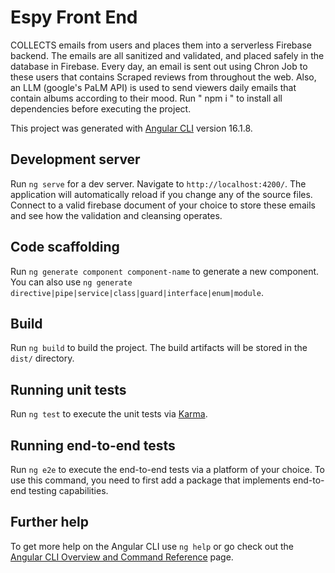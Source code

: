 # Espy Front End

COLLECTS emails from users and places them into a serverless Firebase backend. The emails are all sanitized and validated, and placed safely in the database in Firebase. Every day, an email is sent out using Chron Job to these users that contains Scraped reviews from throughout the web. Also, an LLM (google's PaLM API) is used to send viewers daily emails that contain albums according to their mood.
Run " npm i " to install all dependencies before executing the project.

This project was generated with [Angular CLI](https://github.com/angular/angular-cli) version 16.1.8.

## Development server

Run `ng serve` for a dev server. Navigate to `http://localhost:4200/`. The application will automatically reload if you change any of the source files.
Connect to a valid firebase document of your choice to store these emails and see how the validation and cleansing operates. 
## Code scaffolding

Run `ng generate component component-name` to generate a new component. You can also use `ng generate directive|pipe|service|class|guard|interface|enum|module`.

## Build

Run `ng build` to build the project. The build artifacts will be stored in the `dist/` directory.

## Running unit tests

Run `ng test` to execute the unit tests via [Karma](https://karma-runner.github.io).

## Running end-to-end tests

Run `ng e2e` to execute the end-to-end tests via a platform of your choice. To use this command, you need to first add a package that implements end-to-end testing capabilities.

## Further help

To get more help on the Angular CLI use `ng help` or go check out the [Angular CLI Overview and Command Reference](https://angular.io/cli) page.
